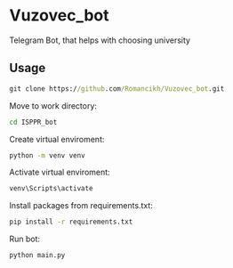 # Vuzovec_bot
Telegram Bot, that helps with choosing university

## Usage
```cmd
git clone https://github.com/Romancikh/Vuzovec_bot.git
```

Move to work directory:
```cmd
cd ISPPR_bot
```

Create virtual enviroment:
```cmd
python -m venv venv
```

Activate virtual enviroment:
```cmd
venv\Scripts\activate
```

Install packages from requirements.txt:
```cmd
pip install -r requirements.txt
```

Run bot:
```cmd
python main.py
```
